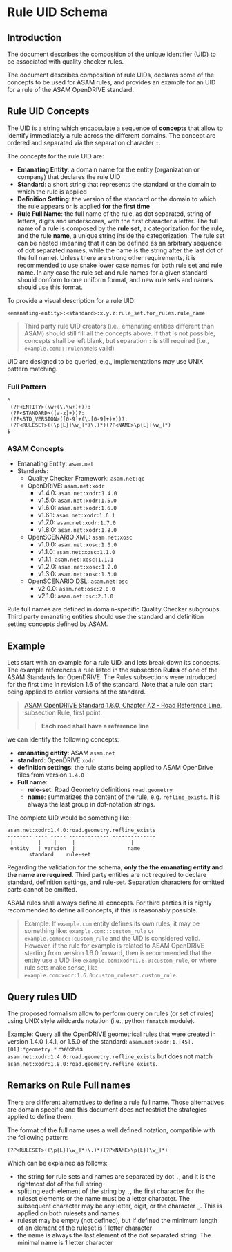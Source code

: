 <!---
This Source Code Form is subject to the terms of the Mozilla
Public License, v. 2.0. If a copy of the MPL was not distributed
with this file, You can obtain one at https://mozilla.org/MPL/2.0/.
-->

# Rule UID Schema

## Introduction

The document describes the composition of the unique identifier (UID) to be
associated with quality checker rules.

The document describes composition of rule UIDs, declares some of the concepts
to be used for ASAM rules, and provides an example for an UID for a rule of the
ASAM OpenDRIVE standard.

## Rule UID Concepts

The UID is a string which encapsulate a sequence of **concepts** that allow to
identify immediately a rule across the different domains. The concept are
ordered and separated via the separation character **`:`**.

The concepts for the rule UID are:

* **Emanating Entity**: a domain name for the entity (organization or company)
  that declares the rule UID
* **Standard**: a short string that represents the standard or the domain to
  which the rule is applied
* **Definition Setting**: the version of the standard or the domain to which
  the rule appears or is applied **for the first time**
* **Rule Full Name**: the full name of the rule, as dot separated, string of
  letters, digits and underscores, with the first character a letter. The
  full name of a rule is composed by the **rule set**, a categorization for
  the rule, and the rule **name**, a unique string inside the categorization.
  The rule set can be nested (meaning that it can be defined as an arbitrary
  sequence of dot separated names, while the name is the string after the last
  dot of the full name). Unless there are strong other requirements, it is recommended
  to use snake lower case names for both rule set and rule name. In any case the rule set
  and rule names for a given standard should conform to one uniform format, and new
  rule sets and names should use this format.

To provide a visual description for a rule UID:

```text
<emanating-entity>:<standard>:x.y.z:rule_set.for_rules.rule_name
```

> Third party rule UID creators (i.e., emanating entities different than ASAM)
> should still fill all the concepts above. If that is not possible, concepts
> shall be left blank, but separation `:` is still required (i.e.,
> `example.com:::rulename`is valid)

UID are designed to be queried, e.g., implementations may use UNIX pattern
matching.

### Full Pattern

```pcre
^
 (?P<ENTITY>(\w+(\.\w+)+)):
 (?P<STANDARD>([a-z]+))?:
 (?P<STD_VERSION>([0-9]+(\.[0-9]+)+))?:
 (?P<RULESET>((\p{L}[\w_]*)\.)*)(?P<NAME>\p{L}[\w_]*)
$
```

### ASAM Concepts

* Emanating Entity: `asam.net`
* Standards:
  * Quality Checker Framework: `asam.net:qc`
  * OpenDRIVE: `asam.net:xodr`
    * v1.4.0: `asam.net:xodr:1.4.0`
    * v1.5.0: `asam.net:xodr:1.5.0`
    * v1.6.0: `asam.net:xodr:1.6.0`
    * v1.6.1: `asam.net:xodr:1.6.1`
    * v1.7.0: `asam.net:xodr:1.7.0`
    * v1.8.0: `asam.net:xodr:1.8.0`
  * OpenSCENARIO XML: `asam.net:xosc`
    * v1.0.0: `asam.net:xosc:1.0.0`
    * v1.1.0: `asam.net:xosc:1.1.0`
    * v1.1.1: `asam.net:xosc:1.1.1`
    * v1.2.0: `asam.net:xosc:1.2.0`
    * v1.3.0: `asam.net:xosc:1.3.0`
  * OpenSCENARIO DSL: `asam.net:osc`
    * v2.0.0: `asam.net:osc:2.0.0`
    * v2.1.0: `asam.net:osc:2.1.0`

Rule full names are defined in domain-specific Quality Checker subgroups. Third
party emanating entities should use the standard and definition setting
concepts defined by ASAM.

## Example

Lets start with an example for a rule UID, and lets break down its concepts. The
example references a rule listed in the subsection **Rules** of one of the ASAM
Standards for OpenDRIVE. The Rules subsections were introduced for the first
time in revision 1.6 of the standard. Note that a rule can start being applied 
to earlier versions of the standard.

> [ASAM OpenDRIVE Standard 1.6.0, Chapter 7.2 - Road Reference
> Line](https://releases.asam.net/OpenDRIVE/1.6.0/ASAM_OpenDRIVE_BS_V1-6-0.html#_road_reference_line),
> subsection Rule, first point:
> > **Each road shall have a reference line**

we can identify the following concepts:

* **emanating entity**: ASAM `asam.net`
* **standard**: OpenDRIVE `xodr`
* **definition settings**: the rule starts being applied to ASAM OpenDrive files from version `1.4.0`
* **Full name**:
  * **rule-set**: Road Geometry definitions `road.geometry`
  * **name**: summarizes the content of the rule, e.g. `refline_exists`. It is
     always the last group in dot-notation strings.

The complete UID would be something like:

```text
asam.net:xodr:1.4.0:road.geometry.refline_exists
-------- ---- ----- ------------- --------------
 |        |    |     |                  |             
 entity   | version  |                 name
       standard    rule-set
```

Regarding the validation for the schema, **only the the emanating entity and
the name are required**. Third party entities are not required to declare
standard, definition settings, and rule-set. Separation characters for omitted
parts cannot be omitted.

ASAM rules shall always define all concepts. For third parties it is highly
recommended to define all concepts, if this is reasonably possible.

> Example: If `example.com` entity defines its own rules, it may be something
> like: `example.com:::custom_rule` or `example.com:qc::custom_rule` and the
> UID is considered valid. However, if the rule for example is related to ASAM
> OpenDRIVE starting from version 1.6.0 forward, then is recommended that
> the entity use a UID like `example.com:xodr:1.6.0:custom_rule`, or where rule
> sets make sense, like `example.com:xodr:1.6.0:custom_ruleset.custom_rule`.

## Query rules UID

The proposed formalism allow to perform query on rules (or set of rules) using
UNIX style wildcards notation (i.e., python `fnmatch` module).

Example: Query all the OpenDRIVE geometrical rules that were created in version 1.4.0
1.4.1, or 1.5.0 of the standard: `asam.net:xodr:1.[45].[01]:*geometry.*` matches
`asam.net:xodr:1.4.0:road.geometry.refline_exists` but does not
match `asam.net:xodr:1.8.0:road.geometry.refline_exists`.

## Remarks on Rule Full names

There are different alternatives to define a rule full name. Those alternatives
are domain specific and this document does not restrict the strategies applied
to define them.

The format of the full name uses a well defined notation, compatible with the
following pattern:

```pcre
(?P<RULESET>((\p{L}[\w_]*)\.)*)(?P<NAME>\p{L}[\w_]*)
```

Which can be explained as follows:

* the string for rule sets and names are separated by dot `.`, and it is the
  rightmost dot of the full string
* splitting each element of the string by `.`, the first character for the
  ruleset elements or the name must be a letter character.
  The subsequent character may be any letter, digit, or the character `_`.
  This is applied on both rulesets and names
* ruleset may be empty (not defined), but if defined the minimum length of an
  element of the ruleset is 1 letter character
* the name is always the last element of the dot separated string. The minimal
  name is 1 letter character
